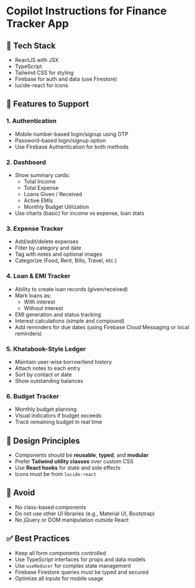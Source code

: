 # Copilot Instructions for Finance Tracker App

## 🔧 Tech Stack
- ReactJS with JSX
- TypeScript
- Tailwind CSS for styling
- Firebase for auth and data (use Firestore)
- lucide-react for icons

## 🎯 Features to Support

### 1. Authentication
- Mobile number-based login/signup using OTP
- Password-based login/signup option
- Use Firebase Authentication for both methods

### 2. Dashboard
- Show summary cards:
  - Total Income
  - Total Expense
  - Loans Given / Received
  - Active EMIs
  - Monthly Budget Utilization
- Use charts (basic) for income vs expense, loan stats

### 3. Expense Tracker
- Add/edit/delete expenses
- Filter by category and date
- Tag with notes and optional images
- Categorize (Food, Rent, Bills, Travel, etc.)

### 4. Loan & EMI Tracker
- Ability to create loan records (given/received)
- Mark loans as:
  - With interest
  - Without interest
- EMI generation and status tracking
- Interest calculations (simple and compound)
- Add reminders for due dates (using Firebase Cloud Messaging or local reminders)

### 5. Khatabook-Style Ledger
- Maintain user-wise borrow/lend history
- Attach notes to each entry
- Sort by contact or date
- Show outstanding balances

### 6. Budget Tracker
- Monthly budget planning
- Visual indicators if budget exceeds
- Track remaining budget in real time

## 🧠 Design Principles
- Components should be **reusable**, **typed**, and **modular**
- Prefer **Tailwind utility classes** over custom CSS
- Use **React hooks** for state and side effects
- Icons must be from `lucide-react`

## 🚫 Avoid
- No class-based components
- Do not use other UI libraries (e.g., Material UI, Bootstrap)
- No jQuery or DOM manipulation outside React

## ✅ Best Practices
- Keep all form components controlled
- Use TypeScript interfaces for props and data models
- Use `useReducer` for complex state management
- Firebase Firestore queries must be typed and secured
- Optimize all inputs for mobile usage

